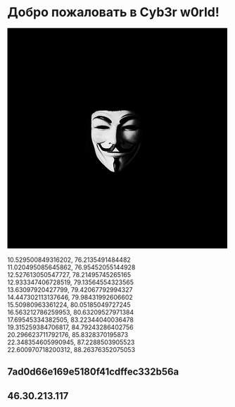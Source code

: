 # Добро пожаловать в Cyb3r w0rld!

<img src="DUwB.gif">



10.529500849316202, 76.2135491484482 <br>
11.020495085645862, 76.95452055144928 <br>
12.527613050547727, 78.21495745265165 <br>
12.933347406728519, 79.13564554323565 <br>
13.63097920427799, 79.42067792994327 <br>
14.447302113137646, 79.98431992606602 <br>
15.50980963361224, 80.05185049727245 <br>
16.563212786259953, 80.63209527971384 <br>
17.69545334382505, 83.22344040036478 <br>
19.315259384706817, 84.79243286402756 <br>
20.296623711792176, 85.8328370195873 <br>
22.348354605990945, 87.2288503905523 <br>
22.600970718200312, 88.26376352075053 <br>


## 7ad0d66e169e5180f41cdffec332b56a

## 46.30.213.117

